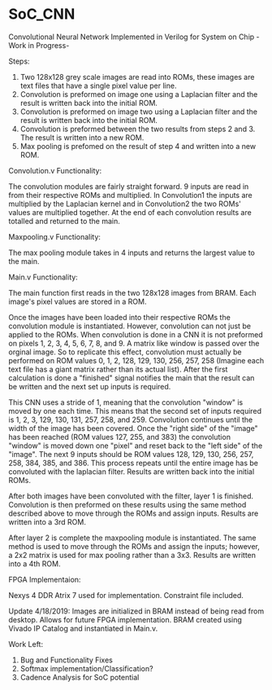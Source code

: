 # SoC_CNN

Convolutional Neural Network Implemented in Verilog for System on Chip -Work in Progress-

Steps:

1) Two 128x128 grey scale images are read into ROMs, these images are text files that have a single pixel value per line.
2) Convolution is preformed on image one using a Laplacian filter and the result is written back into the initial ROM.
3) Convolution is preformed on image two using a Laplacian filter and the result is written back into the initial ROM.
4) Convolution is preformed between the two results from steps 2 and 3. The result is written into a new ROM.
5) Max pooling is prefomed on the result of step 4 and written into a new ROM.

Convolution.v Functionality:

The convolution modules are fairly straight forward. 9 inputs are read in from their respective ROMs and multiplied. In Convolution1 the inputs are multiplied by the Laplacian kernel and in Convolution2 the two ROMs' values are multiplied together. At the end of each convolution results are totalled and returned to the main.

Maxpooling.v Functionality:

The max pooling module takes in 4 inputs and returns the largest value to the main.

Main.v Functionality:

The main function first reads in the two 128x128 images from BRAM. Each image's pixel values are stored in a ROM. 

Once the images have been loaded into their respective ROMs the convolution module is instantiated. However, convolution can not just be applied to the ROMs. When convolution is done in a CNN it is not preformed on pixels 1, 2, 3, 4, 5, 6, 7, 8, and 9. A matrix like window is passed over the orginal image. So to replicate this effect, convolution must actually be performed on ROM values 0, 1, 2, 128, 129, 130, 256, 257, 258 (Imagine each text file has a giant matrix rather than its actual list). After the first calculation is done a "finished" signal notifies the main that the result can be written and the next set up inputs is required. 

This CNN uses a stride of 1, meaning that the convolution "window" is moved by one each time. This means that the second set of inputs required is 1, 2, 3, 129, 130, 131, 257, 258, and 259. Convolution continues until the width of the image has been covered. Once the "right side" of the "image" has been reached (ROM values 127, 255, and 383) the convolution "window" is moved down one "pixel" and reset back to the "left side" of the "image". The next 9 inputs should be ROM values 128, 129, 130, 256, 257, 258, 384, 385, and 386. This process repeats until the entire image has be convoluted with the laplacian filter. Results are written back into the initial ROMs. 

After both images have been convoluted with the filter, layer 1 is finished. Convolution is then preformed on these results using the same method described above to move through the ROMs and assign inputs. Results are written into a 3rd ROM.

After layer 2 is complete the maxpooling module is instantiated. The same method is used to move through the ROMs and assign the inputs; however, a 2x2 matrix is used for max pooling rather than a 3x3. Results are written into a 4th ROM.

FPGA Implementaion:

Nexys 4 DDR Atrix 7 used for implementation. Constraint file included.

Update  4/18/2019: Images are initialized in BRAM instead of being read from desktop. Allows for future FPGA implementation. BRAM created using Vivado IP Catalog and instantiated in Main.v.


Work Left:
1) Bug and Functionality Fixes
2) Softmax implementation/Classification?
3) Cadence Analysis for SoC potential
